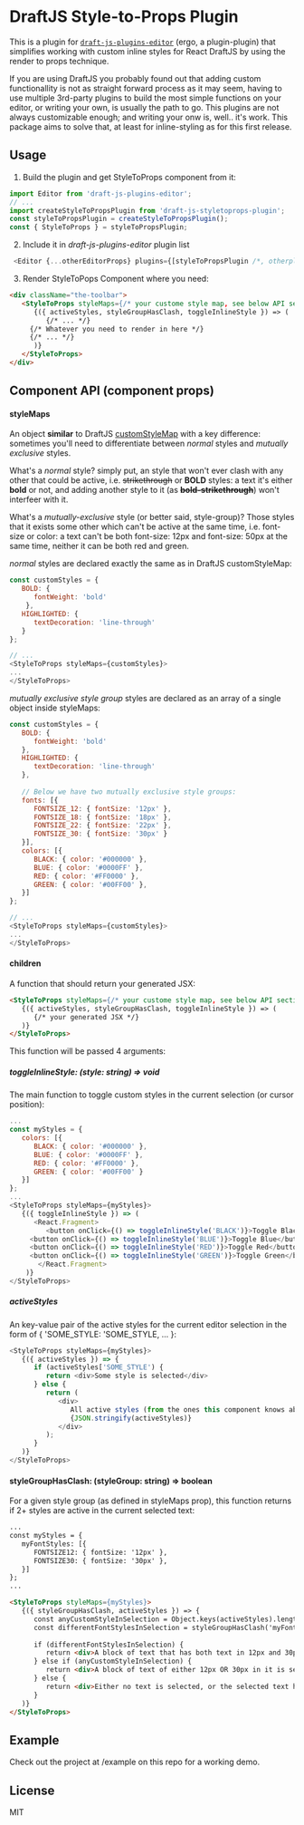 
# DraftJS Style-to-Props Plugin

This is a plugin for [`draft-js-plugins-editor`](https://github.com/draft-js-plugins/draft-js-plugins) (ergo, a plugin-plugin) that simplifies working with custom inline styles for React DraftJS by using the render to props technique.

If you are using DraftJS you probably found out that adding custom functionallity is not as straight forward process as it may seem, having to use multiple 3rd-party plugins to build the most simple functions on your editor, or writing your own, is usually the path to go. This plugins are not always customizable enough; and writing your onw is, well.. it's work. This package aims to solve that, at least for inline-styling as for this first release. 

## Usage

1. Build the plugin and get StyleToProps component from it:

```js
import Editor from 'draft-js-plugins-editor'; 
// ...
import createStyleToPropsPlugin from 'draft-js-styletoprops-plugin';
const styleToPropsPlugin = createStyleToPropsPlugin();
const { StyleToProps } = styleToPropsPlugin;
 ```

2. Include it in *draft-js-plugins-editor* plugin list

```js
 <Editor {...otherEditorProps} plugins={[styleToPropsPlugin /*, otherplugins? */]} />
```

3. Render StyleToPops Component where you need:

```HTML
<div className="the-toolbar">
   <StyleToProps styleMaps={/* your custome style map, see below API section */}>
      {({ activeStyles, styleGroupHasClash, toggleInlineStyle }) => (
         {/* ... */}
	 {/* Whatever you need to render in here */}
	 {/* ... */}
      )}
   </StyleToProps>
</div>
```

## Component API (component props)

#### styleMaps

An object **similar** to DraftJS [customStyleMap](https://draftjs.org/docs/api-reference-editor#customstylemap) with a key difference: sometimes you'll need to differentiate between _normal_ styles and _mutually exclusive_ styles. 

What's a _normal_ style? simply put, an style that won't ever clash with any other that could be active, i.e. ~~strikethrough~~ or **BOLD** styles: a text it's either **bold** or not, and adding another style to it (as **~~bold-strikethrough~~**) won't interfeer with it. 

What's a _mutually-exclusive_ style (or better said, style-group)? Those styles that it exists some other which can't be active at the same time, i.e. font-size or color: a text can't be both font-size: 12px and font-size: 50px at the same time, neither it can be both red and green.

_normal_ styles are declared exactly the same as in DraftJS customStyleMap:

```js
const customStyles = {
   BOLD: {
      fontWeight: 'bold'
    },
   HIGHLIGHTED: {
      textDecoration: 'line-through'
   }
};

// ...
<StyleToProps styleMaps={customStyles}>
...
</StyleToProps>
```

_mutually exclusive style group_ styles are declared as an array of a single object inside styleMaps:

```js
const customStyles = {
   BOLD: {
      fontWeight: 'bold'
   },
   HIGHLIGHTED: {
      textDecoration: 'line-through'
   },
  
   // Below we have two mutually exclusive style groups:
   fonts: [{
      FONTSIZE_12: { fontSize: '12px' },
      FONTSIZE_18: { fontSize: '18px' },
      FONTSIZE_22: { fontSize: '22px' },
      FONTSIZE_30: { fontSize: '30px' }
   }],
   colors: [{
      BLACK: { color: '#000000' },
      BLUE: { color: '#0000FF' },
      RED: { color: '#FF0000' },
      GREEN: { color: '#00FF00' },
   }]
};

// ...
<StyleToProps styleMaps={customStyles}>
...
</StyleToProps>
```

#### children

A function that should return your generated JSX:

```HTML
<StyleToProps styleMaps={/* your custome style map, see below API section */}>
   {({ activeStyles, styleGroupHasClash, toggleInlineStyle }) => (
      {/* your generated JSX */}
   )}
</StyleToProps>
```

This function will be passed 4 arguments:

##### toggleInlineStyle: (style: string) => void

The main function to toggle custom styles in the current selection (or cursor position):

```js
...
const myStyles = {
   colors: [{
      BLACK: { color: '#000000' },
      BLUE: { color: '#0000FF' },
      RED: { color: '#FF0000' },
      GREEN: { color: '#00FF00' }
   }]
};
...
<StyleToProps styleMaps={myStyles}>
   {({ toggleInlineStyle }) => (
      <React.Fragment>
         <button onClick={() => toggleInlineStyle('BLACK')}>Toggle Black</button>
	 <button onClick={() => toggleInlineStyle('BLUE')}>Toggle Blue</button>
	 <button onClick={() => toggleInlineStyle('RED')}>Toggle Red</button>
	 <button onClick={() => toggleInlineStyle('GREEN')}>Toggle Green</button>
       </React.Fragment>
    )}
</StyleToProps>
```

##### activeStyles

An key-value pair of the active styles for the current editor selection in the form of { 'SOME_STYLE: 'SOME_STYLE, ... }:

```js
<StyleToProps styleMaps={myStyles}>
   {({ activeStyles }) => {
      if (activeStyles['SOME_STYLE') {
         return <div>Some style is selected</div>
      } else {
         return (
            <div>
               All active styles (from the ones this component knows about from styleMaps prop): <br/>
               {JSON.stringify(activeStyles)}
            </div>
         );
      }
   )}
</StyleToProps>
```

#### styleGroupHasClash: (styleGroup: string) => boolean

For a given style group (as defined in styleMaps prop), this function returns if 2+ styles are active in the current selected text:

```HTML
...
const myStyles = {
   myFontStyles: [{
      FONTSIZE12: { fontSize: '12px' },
      FONTSIZE30: { fontSize: '30px' },
   }]
};
...

<StyleToProps styleMaps={myStyles}>
   {({ styleGroupHasClash, activeStyles }) => {
      const anyCustomStyleInSelection = Object.keys(activeStyles).length > 0;
      const differentFontStylesInSelection = styleGroupHasClash('myFontStyles');
	
      if (differentFontStylesInSelection) {
         return <div>A block of text that has both text in 12px and 30px in it is selected</div>
      } else if (anyCustomStyleInSelection) {
         return <div>A block of text of either 12px OR 30px in it is selected</div>
      } else {
         return <div>Either no text is selected, or the selected text has no custom styling</div>
      }
   )}
</StyleToProps>
```

## Example
Check out the project at /example on this repo for a working demo.

## License
MIT
